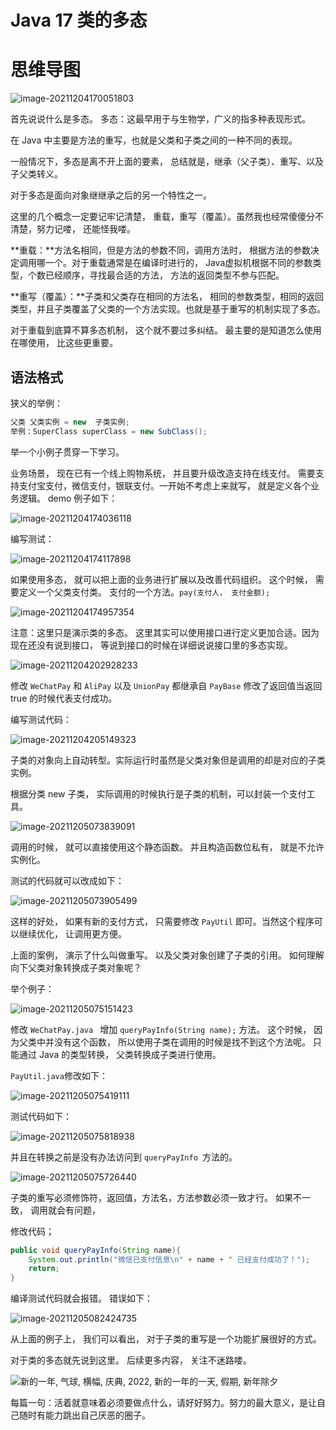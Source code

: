 # Java 17 类的多态

# 思维导图

![image-20211204170051803](https://cdn.jsdelivr.net/gh/xymiao/xymiaocdn/res/2021/202112/image-20211204170051803.png)

首先说说什么是多态。 多态：这最早用于与生物学，广义的指多种表现形式。

在 Java 中主要是方法的重写，也就是父类和子类之间的一种不同的表现。

一般情况下，多态是离不开上面的要素， 总结就是，继承（父子类）、重写、以及子父类转义。

对于多态是面向对象继继承之后的另一个特性之一。

这里的几个概念一定要记牢记清楚， 重载，重写（覆盖）。虽然我也经常傻傻分不清楚，努力记喽， 还能怪我喽。 

**重载：**方法名相同，但是方法的参数不同，调用方法时， 根据方法的参数决定调用哪一个。对于重载通常是在编译时进行的， Java虚拟机根据不同的参数类型，个数已经顺序，寻找最合适的方法， 方法的返回类型不参与匹配。

**重写（覆盖）：**子类和父类存在相同的方法名， 相同的参数类型，相同的返回类型，并且子类覆盖了父类的一个方法实现。也就是基于重写的机制实现了多态。

对于重载到底算不算多态机制， 这个就不要过多纠结。 最主要的是知道怎么使用在哪使用， 比这些更重要。

## 语法格式

狭义的举例：

```java
父类 父类实例 = new  子类实例;
举例：SuperClass superClass = new SubClass();
```

举一个小例子贯穿一下学习。

业务场景， 现在已有一个线上购物系统， 并且要升级改造支持在线支付。 需要支持支付宝支付，微信支付，银联支付。一开始不考虑上来就写， 就是定义各个业务逻辑。 demo 例子如下：

![image-20211204174036118](https://cdn.jsdelivr.net/gh/xymiao/xymiaocdn/res/2021/202112/image-20211204174036118.png)

编写测试：

![image-20211204174117898](https://cdn.jsdelivr.net/gh/xymiao/xymiaocdn/res/2021/202112/image-20211204174117898.png)

如果使用多态， 就可以把上面的业务进行扩展以及改善代码组织。 这个时候， 需要定义一个父类支付类。 支付的一个方法。`pay(支付人， 支付金额);`

![image-20211204174957354](https://cdn.jsdelivr.net/gh/xymiao/xymiaocdn/res/2021/202112/image-20211204174957354.png)

注意：这里只是演示类的多态。 这里其实可以使用接口进行定义更加合适。因为现在还没有说到接口， 等说到接口的时候在详细说说接口里的多态实现。 

![image-20211204202928233](https://cdn.jsdelivr.net/gh/xymiao/xymiaocdn/res/2021/202112/image-20211204202928233.png)

修改 `WeChatPay` 和 `AliPay` 以及 `UnionPay` 都继承自 `PayBase` 修改了返回值当返回 true 的时候代表支付成功。

编写测试代码：

![image-20211204205149323](https://cdn.jsdelivr.net/gh/xymiao/xymiaocdn/res/2021/202112/image-20211204205149323.png)

子类的对象向上自动转型。实际运行时虽然是父类对象但是调用的却是对应的子类实例。

根据分类 new 子类， 实际调用的时候执行是子类的机制，可以封装一个支付工具。

![image-20211205073839091](https://cdn.jsdelivr.net/gh/xymiao/xymiaocdn/res/2021/202112/image-20211205073839091.png)

调用的时候， 就可以直接使用这个静态函数。 并且构造函数位私有， 就是不允许实例化。 

测试的代码就可以改成如下：

![image-20211205073905499](https://cdn.jsdelivr.net/gh/xymiao/xymiaocdn/res/2021/202112/image-20211205073905499.png)

这样的好处， 如果有新的支付方式， 只需要修改 `PayUtil` 即可。当然这个程序可以继续优化， 让调用更方便。

上面的案例， 演示了什么叫做重写。 以及父类对象创建了子类的引用。 如何理解向下父类对象转换成子类对象呢？

举个例子：

![image-20211205075151423](https://cdn.jsdelivr.net/gh/xymiao/xymiaocdn/res/2021/202112/image-20211205075151423.png)

修改 `WeChatPay.java ` 增加 `queryPayInfo(String name);` 方法。 这个时候， 因为父类中并没有这个函数， 所以使用子类在调用的时候是找不到这个方法呢。 只能通过 Java 的类型转换， 父类转换成子类进行使用。 

`PayUtil.java`修改如下：

![image-20211205075419111](https://cdn.jsdelivr.net/gh/xymiao/xymiaocdn/res/2021/202112/image-20211205075419111.png)

测试代码如下：

![image-20211205075818938](https://cdn.jsdelivr.net/gh/xymiao/xymiaocdn/res/2021/202112/image-20211205075818938.png)

并且在转换之前是没有办法访问到 `queryPayInfo `方法的。 

![image-20211205075726440](https://cdn.jsdelivr.net/gh/xymiao/xymiaocdn/res/2021/202112/image-20211205075726440.png)

子类的重写必须修饰符，返回值，方法名，方法参数必须一致才行。 如果不一致， 调用就会有问题， 

修改代码； 

```java
public void queryPayInfo(String name){
	System.out.println("微信已支付信息\n" + name + " 已经支付成功了！");
	return;
}
```

编译测试代码就会报错。 错误如下：

![image-20211205082424735](https://cdn.jsdelivr.net/gh/xymiao/xymiaocdn/res/2021/202112/image-20211205082424735.png)

从上面的例子上， 我们可以看出， 对于子类的重写是一个功能扩展很好的方式。



对于类的多态就先说到这里。 后续更多内容， 关注不迷路喽。 

![新的一年, 气球, 横幅, 庆典, 2022, 新的一年的一天, 假期, 新年除夕](https://cdn.jsdelivr.net/gh/xymiao/xymiaocdn/res/2021/202112/new-year-6570372_960_720.png)

每篇一句：活着就意味着必须要做点什么，请好好努力。努力的最大意义，是让自己随时有能力跳出自己厌恶的圈子。

